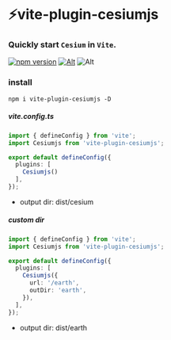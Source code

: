 # ⚡vite-plugin-cesiumjs

### Quickly start `Cesium` in `Vite`.
[![npm version](https://img.shields.io/npm/v/vite-plugin-cesiumjs.svg)](https://www.npmjs.com/package/vite-plugin-cesiumjs)
[![Alt](https://img.shields.io/npm/dt/vite-plugin-cesiumjs)](https://npmcharts.com/compare/vite-plugin-cesiumjs?minimal=true)
![Alt](https://img.shields.io/github/license/mioxs/vite-plugin-cesiumjs)

### install

```shell
npm i vite-plugin-cesiumjs -D
```

##### vite.config.ts

```ts
import { defineConfig } from 'vite';
import Cesiumjs from 'vite-plugin-cesiumjs';

export default defineConfig({
  plugins: [
    Cesiumjs()
  ],
});

```
* output dir: dist/cesium

##### custom dir

```ts
import { defineConfig } from 'vite';
import Cesiumjs from 'vite-plugin-cesiumjs';

export default defineConfig({
  plugins: [
    Cesiumjs({
      url: '/earth',
      outDir: 'earth',
    }),
  ],
});

```
* output dir: dist/earth





